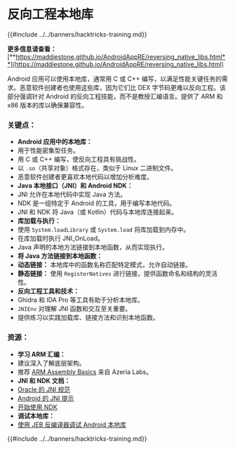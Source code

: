 # 反向工程本地库

{{#include ../../banners/hacktricks-training.md}}

**更多信息请查看：** [**https://maddiestone.github.io/AndroidAppRE/reversing_native_libs.html**](https://maddiestone.github.io/AndroidAppRE/reversing_native_libs.html)

Android 应用可以使用本地库，通常用 C 或 C++ 编写，以满足性能关键任务的需求。恶意软件创建者也使用这些库，因为它们比 DEX 字节码更难以反向工程。该部分强调针对 Android 的反向工程技能，而不是教授汇编语言。提供了 ARM 和 x86 版本的库以确保兼容性。

### 关键点：

- **Android 应用中的本地库：**
- 用于性能密集型任务。
- 用 C 或 C++ 编写，使反向工程具有挑战性。
- 以 `.so`（共享对象）格式存在，类似于 Linux 二进制文件。
- 恶意软件创建者更喜欢本地代码以增加分析难度。
- **Java 本地接口（JNI）和 Android NDK：**
- JNI 允许在本地代码中实现 Java 方法。
- NDK 是一组特定于 Android 的工具，用于编写本地代码。
- JNI 和 NDK 将 Java（或 Kotlin）代码与本地库连接起来。
- **库加载与执行：**
- 使用 `System.loadLibrary` 或 `System.load` 将库加载到内存中。
- 在库加载时执行 JNI_OnLoad。
- Java 声明的本地方法链接到本地函数，从而实现执行。
- **将 Java 方法链接到本地函数：**
- **动态链接：** 本地库中的函数名称匹配特定模式，允许自动链接。
- **静态链接：** 使用 `RegisterNatives` 进行链接，提供函数命名和结构的灵活性。
- **反向工程工具和技术：**
- Ghidra 和 IDA Pro 等工具有助于分析本地库。
- `JNIEnv` 对理解 JNI 函数和交互至关重要。
- 提供练习以实践加载库、链接方法和识别本地函数。

### 资源：

- **学习 ARM 汇编：**
- 建议深入了解底层架构。
- 推荐 [ARM Assembly Basics](https://azeria-labs.com/writing-arm-assembly-part-1/) 来自 Azeria Labs。
- **JNI 和 NDK 文档：**
- [Oracle 的 JNI 规范](https://docs.oracle.com/javase/7/docs/technotes/guides/jni/spec/jniTOC.html)
- [Android 的 JNI 提示](https://developer.android.com/training/articles/perf-jni)
- [开始使用 NDK](https://developer.android.com/ndk/guides/)
- **调试本地库：**
- [使用 JEB 反编译器调试 Android 本地库](https://medium.com/@shubhamsonani/how-to-debug-android-native-libraries-using-jeb-decompiler-eec681a22cf3)

{{#include ../../banners/hacktricks-training.md}}

